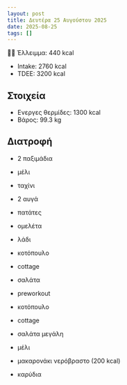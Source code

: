 ```yaml
---
layout: post
title: Δευτέρα 25 Αυγούστου 2025
date: 2025-08-25
tags: []
---
```


💪🏻 Έλλειμμα: <span class="green">440 kcal</span>

- Intake: 2760 kcal
- ΤDEE: 3200 kcal

## Στοιχεία

- Ενεργες θερμίδες: 1300 kcal
- Βάρος: 99.3 kg

## Διατροφή

- 2 παξιμάδια
- μέλι
- ταχίνι
- 2 αυγά
- πατάτες
- ομελέτα
- λάδι

- κοτόπουλο
- cottage
- σαλάτα

- preworkout

- κοτόπουλο
- cottage
- σαλάτα μεγάλη
- μέλι
- μακαρονάκι νερόβραστο (200 kcal)
- καρύδια

